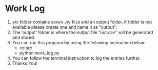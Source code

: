 # Work Log

1. src folder contains seven .py files and an output folder, if folder is not available please create one and name it as "output".
2. The 'output' folder is where the output file "out.csv" will be generated and stored.
3. You can run this program by using the following instruction below:
    - cd src
    - python work_log.py
4. You can follow the terminal instruction to log the entries further.
5. Thanks You!
